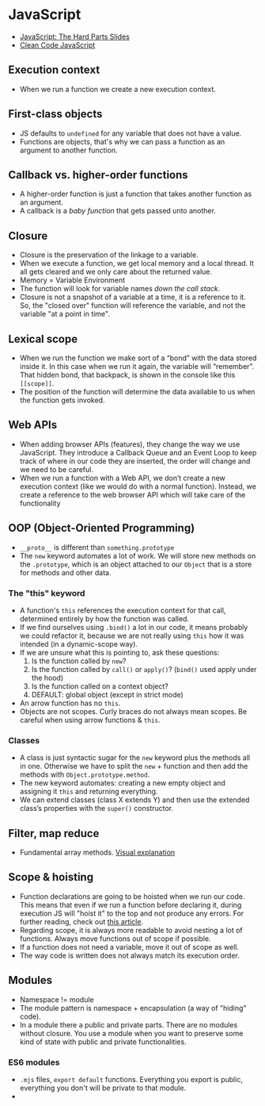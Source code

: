# JavaScript

- [JavaScript: The Hard Parts Slides](https://frontendmasters.com/assets/resources/willsentance/js-the-hard-parts.pdf)
- [Clean Code JavaScript](https://github.com/ryanmcdermott/clean-code-javascript)

## Execution context

- When we run a function we create a new execution context.

## First-class objects

- JS defaults to `undefined` for any variable that does not have a value.
- Functions are objects, that's why we can pass a function as an argument to another function.

## Callback vs. higher-order functions

- A higher-order function is just a function that takes another function as an argument.
- A callback is a _baby function_ that gets passed unto another.

## Closure

- Closure is the preservation of the linkage to a variable.
- When we execute a function, we get local memory and a local thread. It all gets cleared and we only care about the returned value.
- Memory = Variable Environment
- The function will look for variable names _down the call stack_.
- Closure is not a snapshot of a variable at a time, it is a reference to it. So, the "closed over" function will reference the variable, and not the variable "at a point in time".

## Lexical scope

- When we run the function we make sort of a “bond” with the data stored inside it. In this case when we run it again, the variable will “remember”. That hidden bond, that backpack, is shown in the console like this `[[scope]]`.
- The position of the function will determine the data available to us when the function gets invoked.

## Web APIs

- When adding browser APIs (features), they change the way we use JavaScript. They introduce a Callback Queue and an Event Loop to keep track of where in our code they are inserted, the order will change and we need to be careful.
- When we run a function with a Web API, we don’t create a new execution context (like we would do with a normal function). Instead, we create a reference to the web browser API which will take care of the functionality

## OOP (Object-Oriented Programming)

- `__proto__` is different than `something.prototype`
- The `new` keyword automates a lot of work. We will store new methods on the `.prototype`, which is an object attached to our `Object` that is a store for methods and other data.

### The "this" keyword

- A function's `this` references the execution context for that call, determined entirely by how the function was called.
- If we find ourselves using `.bind()` a lot in our code, it means probably we could refactor it, because we are not really using `this` how it was intended (in a dynamic-scope way).
- If we are unsure what this is pointing to, ask these questions:
  1. Is the function called by `new`?
  2. Is the function called by `call()` or `apply()`? (`bind()` used apply under the hood)
  3. Is the function called on a context object?
  4. DEFAULT: global object (except in strict mode)
- An arrow function has no `this`.
- Objects are not scopes. Curly braces do not always mean scopes. Be careful when using arrow functions & `this`.

### Classes

- A class is just syntactic sugar for the `new` keyword plus the methods all in one. Otherwise we have to split the `new` + function and then add the methods with `Object.prototype.method`.
- The new keyword automates: creating a new empty object and assigning it `this` and returning everything.
- We can extend classes (class X extends Y) and then use the extended class’s properties with the `super()` constructor.

## Filter, map reduce

- Fundamental array methods. [Visual explanation](https://twitter.com/itenterpriseuk/status/1210304458229506049/photo/1)

## Scope & hoisting

- Function declarations are going to be hoisted when we run our code. This means that even if we run a function before declaring it, during execution JS will "hoist it" to the top and not produce any errors. For further reading, check out [this article](https://scotch.io/tutorials/understanding-hoisting-in-javascript).
- Regarding scope, it is always more readable to avoid nesting a lot of functions. Always move functions out of scope if possible.
- If a function does not need a variable, move it out of scope as well.
- The way code is written does not always match its execution order.

## Modules

- Namespace != module
- The module pattern is namespace + encapsulation (a way of "hiding" code).
- In a module there a public and private parts. There are no modules without closure. You use a module when you want to preserve some kind of state with public and private functionalities.

### ES6 modules

- `.mjs` files, `export default` functions. Everything you export is public, everything you don't will be private to that module.
-
